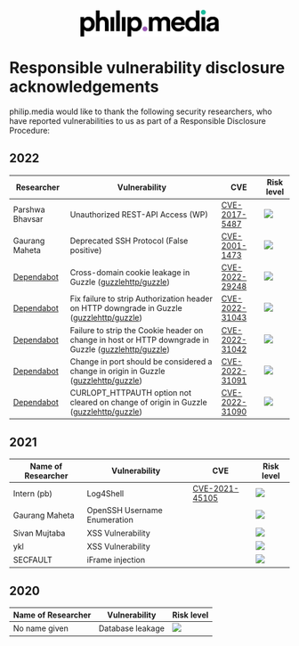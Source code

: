 <p align="center">
<img src="https://raw.githubusercontent.com/philip-media/security-policy/main/pmd.svg" alt="philip.media" width="250" align="center">
</p>

# Responsible vulnerability disclosure acknowledgements

philip.media would like to thank the following security researchers, who have reported vulnerabilities to us as part of a Responsible Disclosure Procedure:

## 2022

| Researcher 	        | Vulnerability                	| CVE | Risk level |
|--------------------	|------------------------------	|-------	|----- |
|Parshwa Bhavsar    	| Unauthorized REST-API Access (WP) 		  	| [CVE-2017-5487](https://vulmon.com/vulnerabilitydetails?qid=CVE-2017-5487) | <img src="https://cldsi.de/bot/vuln/medium.svg" height="30"> 
| Gaurang Maheta     	| Deprecated SSH Protocol (False positive)     	| [CVE-2001-1473](https://vulmon.com/vulnerabilitydetails?qid=CVE-2001-1473) |<img src="https://cldsi.de/bot/vuln/low.svg" height="30">
| [Dependabot](https://github.com/dependabot)     	| Cross-domain cookie leakage in Guzzle ([guzzlehttp/guzzle](https://github.com/guzzle/guzzle))  	| [CVE-2022-29248](https://vulmon.com/vulnerabilitydetails?qid=CVE-2022-29248) |<img src="https://cldsi.de/bot/vuln/high.svg" height="30">
| [Dependabot](https://github.com/dependabot)     	| Fix failure to strip Authorization header on HTTP downgrade in Guzzle ([guzzlehttp/guzzle](https://github.com/guzzle/guzzle))     	| [CVE-2022-31043](https://vulmon.com/vulnerabilitydetails?qid=CVE-2022-31043) |<img src="https://cldsi.de/bot/vuln/medium.svg" height="30">
| [Dependabot](https://github.com/dependabot)     	| Failure to strip the Cookie header on change in host or HTTP downgrade in Guzzle ([guzzlehttp/guzzle](https://github.com/guzzle/guzzle)) 	| [CVE-2022-31042](https://vulmon.com/vulnerabilitydetails?qid=CVE-2022-31042) |<img src="https://cldsi.de/bot/vuln/medium.svg" height="30">
| [Dependabot](https://github.com/dependabot)     	| Change in port should be considered a change in origin in Guzzle ([guzzlehttp/guzzle](https://github.com/guzzle/guzzle)) 	| [CVE-2022-31091](https://vulmon.com/vulnerabilitydetails?qid=CVE-2022-31091) |<img src="https://cldsi.de/bot/vuln/low.svg" height="30">
| [Dependabot](https://github.com/dependabot)     	| CURLOPT_HTTPAUTH option not cleared on change of origin in Guzzle ([guzzlehttp/guzzle](https://github.com/guzzle/guzzle)) 	| [CVE-2022-31090](https://vulmon.com/vulnerabilitydetails?qid=CVE-2022-31090) |<img src="https://cldsi.de/bot/vuln/medium.svg" height="30">



## 2021

| Name of Researcher 	| Vulnerability                	| CVE | Risk level |
|--------------------	|------------------------------	|------------	|-------|
| Intern (pb)         | Log4Shell                     |[CVE-2021-45105](https://vulmon.com/vulnerabilitydetails?qid=CVE-2021-45105) | <img src="https://cldsi.de/bot/vuln/high.svg" height="30">
| Gaurang Maheta     	| OpenSSH Username Enumeration 	||<img src="https://cldsi.de/bot/vuln/medium.svg" height="30">
| Sivan Mujtaba      	| XSS Vulnerability            	||<img src="https://cldsi.de/bot/vuln/low.svg" height="30">
| ykl                	| XSS Vulnerability            	| |<img src="https://cldsi.de/bot/vuln/low.svg" height="30">
| SECFAULT           	| iFrame injection             	| |<img src="https://cldsi.de/bot/vuln/medium.svg" height="30">

## 2020

| Name of Researcher 	| Vulnerability                	|  Risk level |
|--------------------	|------------------------------ |---|
| No name given     	| Database leakage             	| <img src="https://cldsi.de/bot/vuln/high.svg" height="30">
